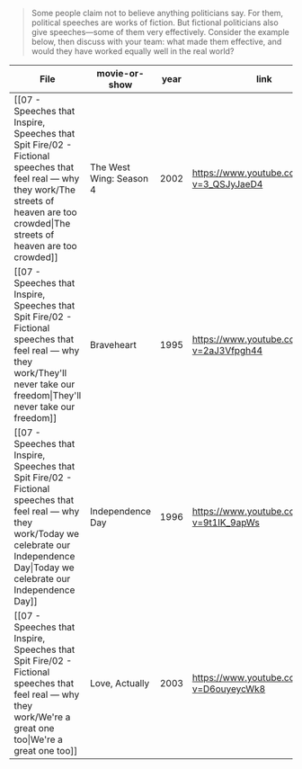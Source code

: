 > Some people claim not to believe anything politicians say. For them, political speeches are works of fiction. But fictional politicians also give speeches—some of them very effectively. Consider the example below, then discuss with your team: what made them effective, and would they have worked equally well in the real world?

| File                                                                                                                                                                                               | movie-or-show           | year | link                                        |
| -------------------------------------------------------------------------------------------------------------------------------------------------------------------------------------------------- | ----------------------- | ---- | ------------------------------------------- |
| [[07 - Speeches that Inspire, Speeches that Spit Fire/02 - Fictional speeches that feel real — why they work/The streets of heaven are too crowded\|The streets of heaven are too crowded]]     | The West Wing: Season 4 | 2002 | https://www.youtube.com/watch?v=3_QSJyJaeD4 |
| [[07 - Speeches that Inspire, Speeches that Spit Fire/02 - Fictional speeches that feel real — why they work/They'll never take our freedom\|They'll never take our freedom]]                   | Braveheart              | 1995 | https://www.youtube.com/watch?v=2aJ3Vfpgh44 |
| [[07 - Speeches that Inspire, Speeches that Spit Fire/02 - Fictional speeches that feel real — why they work/Today we celebrate our Independence Day\|Today we celebrate our Independence Day]] | Independence Day        | 1996 | https://www.youtube.com/watch?v=9t1IK_9apWs |
| [[07 - Speeches that Inspire, Speeches that Spit Fire/02 - Fictional speeches that feel real — why they work/We're a great one too\|We're a great one too]]                                     | Love, Actually          | 2003 | https://www.youtube.com/watch?v=D6ouyeycWk8 |

